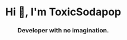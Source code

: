 <h1 align="center">Hi 👋, I'm ToxicSodapop</h1>
<h3 align="center">Developer with no imagination.</h3>

